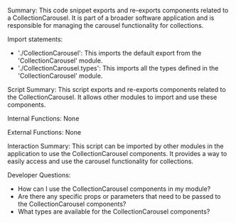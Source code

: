 Summary:
This code snippet exports and re-exports components related to a CollectionCarousel. It is part of a broader software application and is responsible for managing the carousel functionality for collections.

Import statements:
- './CollectionCarousel': This imports the default export from the 'CollectionCarousel' module.
- './CollectionCarousel.types': This imports all the types defined in the 'CollectionCarousel' module.

Script Summary:
This script exports and re-exports components related to the CollectionCarousel. It allows other modules to import and use these components.

Internal Functions:
None

External Functions:
None

Interaction Summary:
This script can be imported by other modules in the application to use the CollectionCarousel components. It provides a way to easily access and use the carousel functionality for collections.

Developer Questions:
- How can I use the CollectionCarousel components in my module?
- Are there any specific props or parameters that need to be passed to the CollectionCarousel components?
- What types are available for the CollectionCarousel components?
